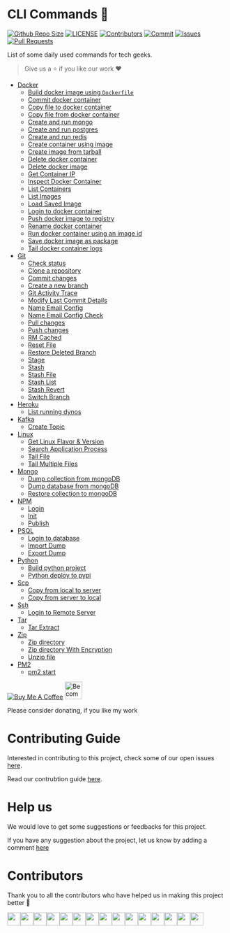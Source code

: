 # CLI Commands :bookmark:

[![Github Repo Size](https://img.shields.io/github/repo-size/arshadkazmi42/ak-cli.svg)](https://github.com/arshadkazmi42/ak-cli)
[![LICENSE](https://img.shields.io/github/license/arshadkazmi42/ak-cli.svg)](https://github.com/arshadkazmi42/ak-cli/LICENSE)
[![Contributors](https://img.shields.io/github/contributors/arshadkazmi42/ak-cli.svg)](https://github.com/arshadkazmi42/ak-cli/graphs/contributors)
[![Commit](https://img.shields.io/github/last-commit/arshadkazmi42/ak-cli.svg)](https://github.com/arshadkazmi42/ak-cli/commits/master)
[![Issues](https://img.shields.io/github/issues/arshadkazmi42/ak-cli.svg)](https://github.com/arshadkazmi42/ak-cli/issues)
[![Pull Requests](https://img.shields.io/github/issues-pr/arshadkazmi42/ak-cli.svg)](https://github.com/arshadkazmi42/ak-cli/pulls)

List of some daily used commands for tech geeks.

> Give us a :star: if you like our work :heart:

- [Docker](commands/docker#docker-point_left)
  - [Build docker image using `Dockerfile`](commands/docker/docker-build-image-with-dockerfile.md)
  - [Commit docker container](commands/docker/docker-container-commit.md)
  - [Copy file to docker container](commands/docker/docker-cp.md)
  - [Copy file from docker container](commands/docker/docker-cp-from-container.md)
  - [Create and run mongo](commands/docker/docker-mongo-create.md)
  - [Create and run postgres](commands/docker/docker-postgres-create.md)
  - [Create and run redis](commands/docker/docker-redis-create.md)
  - [Create container using image](commands/docker/docker-container-create.md)
  - [Create image from tarball](commands/docker/docker-import.md)
  - [Delete docker container](commands/docker/docker-container-rm.md)
  - [Delete docker image](commands/docker/docker-image-rm.md)
  - [Get Container IP](commands/docker/docker-container-ip.md)
  - [Inspect Docker Container](commands/docker/docker-inspect.md)
  - [List Containers](commands/docker/docker-container-list.md)
  - [List Images](commands/docker/docker-images-list.md)
  - [Load Saved Image](commands/docker/docker-load.md)
  - [Login to docker container](commands/docker/docker-login.md)
  - [Push docker image to registry](commands/docker/docker-push.md)
  - [Rename docker container](commands/docker/docker-rename.md)
  - [Run docker container using an image id](commands/docker/docker-run.md)
  - [Save docker image as package](commands/docker/docker-save.md)
  - [Tail docker container logs](commands/docker/docker-logs-tail.md)
- [Git](commands/git#git-point_left)
  - [Check status](commands/git/git-status.md)
  - [Clone a repository](commands/git/git-clone-repo.md)
  - [Commit changes](commands/git/git-commit.md)
  - [Create a new branch](commands/git/git-new-branch.md)
  - [Git Activity Trace](commands/git/git-reflog.md)
  - [Modify Last Commit Details](commands/git/git-commit-amend.md)
  - [Name Email Config](commands/git/git-name-email-config.md)
  - [Name Email Config Check](commands/git/git-name-email-config-check.md)
  - [Pull changes](commands/git/git-pull.md)
  - [Push changes](commands/git/git-push.md)
  - [RM Cached](commands/git/git-rm-cached.md)
  - [Reset File](commands/git/git-reset.md)
  - [Restore Deleted Branch](commands/git/git-restore-branch.md)
  - [Stage](commands/git/git-stage.md)
  - [Stash](commands/git/git-stash.md)
  - [Stash File](commands/git/git-stash-file.md)
  - [Stash List](commands/git/git-stash-list.md)
  - [Stash Revert](commands/git/git-stash-revert.md)
  - [Switch Branch](commands/git/git-switch-branch.md)
- [Heroku](commands/heroku#heroku-point_left)
  - [List running dynos](commands/heroku/heroku-ps.md)
- [Kafka](commands/kafka#kafka-point_left)
  - [Create Topic](commands/kafka/kafka.md)
- [Linux](commands/linux#linux-point_left)
  - [Get Linux Flavor & Version](commands/linux/get-linux-flavor-version.md)
  - [Search Application Process](commands/linux/search-application-process.md)
  - [Tail File](commands/linux/tail-one-file.md)
  - [Tail Multiple Files](commands/linux/tail-multiple-files.md)
- [Mongo](commands/mongo#mongo-point_left)
  - [Dump collection from mongoDB](commands/mongo/mongo-dump-collection.md)
  - [Dump database from mongoDB](commands/mongo/mongo-dump-database.md)
  - [Restore collection to mongoDB](commands/mongo/mongo-restore-collection.md)
- [NPM](commands/npm#npm-point_left)
  - [Login](commands/npm/npm-login.md)
  - [Init](commands/npm/npm-init.md)
  - [Publish](commands/npm/npm-publish.md)
- [PSQL](commands/psql#psql-point_left)
  - [Login to database](commands/psql/login-database.md)
  - [Import Dump](commands/psql/import-dump.md)
  - [Export Dump](commands/psql/export-dump.md)
- [Python](commands/python#python-point_left)
  - [Build python project](commands/python/python-build.md)
  - [Python deploy to pypi](commands/python/python-deploy-pypi.md)
- [Scp](commands/scp#scp-point_left)
  - [Copy from local to server](commands/scp/scp-local-to-server.md)
  - [Copy from server to local](commands/scp/scp-server-to-local.md)
- [Ssh](commands/ssh#ssh-point_left)
  - [Login to Remote Server](commands/ssh/ssh-server.md)
- [Tar](commands/tar#tar-point_left)
  - [Tar Extract](commands/tar/extract.md)
- [Zip](commands/zip#zip-point_left)
  - [Zip directory](commands/zip/zip-command.md)
  - [Zip directory With Encryption](commands/zip/zip-command-encryption.md)
  - [Unzip file](commands/zip/unzip-command.md)
- [PM2](commands/pm2#pm2-point_left)
  - [pm2 start](commands/pm2/pm2-start.md)

<a href="https://www.buymeacoffee.com/arshadkazmi42" target="_blank"><img src="https://www.buymeacoffee.com/assets/img/custom_images/orange_img.png" alt="Buy Me A Coffee" style="height: auto !important;width: auto !important;" ></a>
<a href="https://www.patreon.com/bePatron?u=15454240" target="_blank"><img src="https://c5.patreon.com/external/logo/become_a_patron_button.png" alt="Become a Patron!" height="40"></a>

Please consider donating, if you like my work

# Contributing Guide

Interested in contributing to this project, check some of our open issues [here](https://github.com/arshadkazmi42/ak-cli/issues).

Read our contrubtion guide [here](CONTRIBUTING.md).

# Help us

We would love to get some suggestions or feedbacks for this project.

If you have any suggestion about the project, let us know by adding a comment [here](https://github.com/arshadkazmi42/ak-cli/issues/39)

# Contributors

Thank you to all the contributors who have helped us in making this project better 🙌

<a href="https://github.com/arshadkazmi42"><img src="https://github.com/arshadkazmi42.png" width="30" /></a><a href="https://github.com/SakshayMahna"><img src="https://github.com/SakshayMahna.png" width="30" /></a><a href="https://github.com/alpha-gamma"><img src="https://github.com/alpha-gamma.png" width="30" /></a><a href="https://github.com/sinumohan"><img src="https://github.com/sinumohan.png" width="30" /></a><a href="https://github.com/7jones"><img src="https://github.com/7jones.png" width="30" /></a><a href="https://github.com/xFreed0m"><img src="https://github.com/xFreed0m.png" width="30" /></a><a href="https://github.com/iDG772Mn"><img src="https://github.com/iDG772Mn.png" width="30" /></a><a href="https://github.com/ryserCar"><img src="https://github.com/ryserCar.png" width="30" /></a><a href="https://github.com/AmishNick"><img src="https://github.com/AmishNick.png" width="30" /></a><a href="https://github.com/Logik-Dev"><img src="https://github.com/Logik-Dev.png" width="30" /></a><a href="https://github.com/JeremyManuel"><img src="https://github.com/JeremyManuel.png" width="30" /></a><a href="https://github.com/KurtLehnardt"><img src="https://github.com/KurtLehnardt.png" width="30" /></a><a href="https://github.com/marieram"><img src="https://github.com/marieram.png" width="30" /></a><a href="https://github.com/Rafaellarsa"><img src="https://github.com/Rafaellarsa.png" width="30" /></a><a href="https://github.com/ssd71"><img src="https://github.com/ssd71.png" width="30" /></a>
